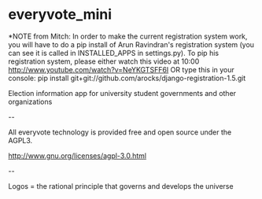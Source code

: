 everyvote_mini
==============

*NOTE from Mitch: In order to make the current registration system work, you will have to do a pip install of Arun Ravindran's registration system (you can see it is called in INSTALLED_APPS in settings.py).
To pip his registration system, please either watch this video at 10:00 http://www.youtube.com/watch?v=NeYKGTSFF6I
OR type this in your console: pip install git+git://github.com/arocks/django-registration-1.5.git

Election information app for university student governments and other organizations

--

All everyvote technology is provided free and open source under the AGPL3.

http://www.gnu.org/licenses/agpl-3.0.html

--

Logos = the rational principle that governs and develops the universe
